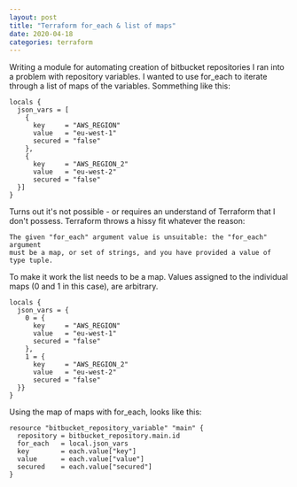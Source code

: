 ```yaml
---
layout: post
title: "Terraform for_each & list of maps"
date: 2020-04-18
categories: terraform
---
```


Writing a module for automating creation of bitbucket repositories I ran into a problem with repository variables. I wanted to use for_each to iterate through a list of maps of the variables. Sommething like this:

```(terraform)
locals {
  json_vars = [
    {
      key     = "AWS_REGION"
      value   = "eu-west-1"
      secured = "false"
    },
    {
      key     = "AWS_REGION_2"
      value   = "eu-west-2"
      secured = "false"
  }]
}
```

Turns out it's not possible - or requires an understand of Terraform that I don't possess. Terraform throws a hissy fit whatever the reason:

```(bash)
The given "for_each" argument value is unsuitable: the "for_each" argument
must be a map, or set of strings, and you have provided a value of type tuple.
```

To make it work the list needs to be a map. Values assigned to the individual maps (0 and 1 in this case), are arbitrary.

```(terraform)
locals {
  json_vars = {
    0 = {
      key     = "AWS_REGION"
      value   = "eu-west-1"
      secured = "false"
    },
    1 = {
      key     = "AWS_REGION_2"
      value   = "eu-west-2"
      secured = "false"
  }}
}
```

Using the map of maps with for_each, looks like this:

```(terraform)
resource "bitbucket_repository_variable" "main" {
  repository = bitbucket_repository.main.id
  for_each   = local.json_vars
  key        = each.value["key"]
  value      = each.value["value"]
  secured    = each.value["secured"]
}
```
